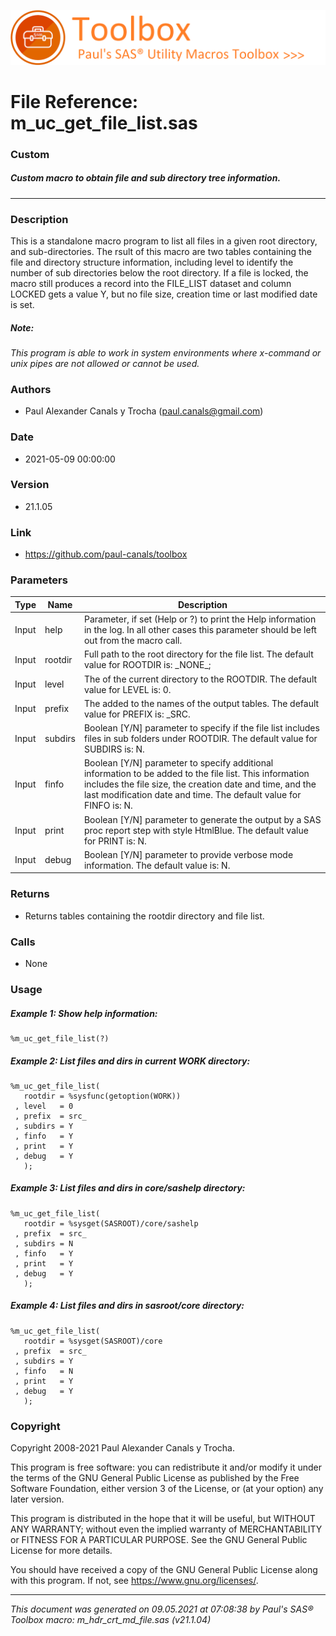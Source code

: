![../../misc/images/doc_banner.png](../../misc/images/doc_banner.png)
# 
# File Reference: m_uc_get_file_list.sas

### Custom

##### Custom macro to obtain file and sub directory tree information.

***

### Description
This is a standalone macro program to list all files in a given root directory, and sub-directories. The rsult of this macro are two tables containing the file and directory structure information, including level to identify the number of sub directories below the root directory. If a file is locked, the macro still produces a record into the FILE_LIST dataset and column LOCKED gets a value Y, but no file size, creation time or last modified date is set.

##### *Note:*
*This program is able to work in system environments where x-command or unix pipes are not allowed or cannot be used.*

### Authors
* Paul Alexander Canals y Trocha (paul.canals@gmail.com)

### Date
* 2021-05-09 00:00:00

### Version
* 21.1.05

### Link
* https://github.com/paul-canals/toolbox

### Parameters
| Type | Name | Description |
| ---- | ---- | ----------- |
| Input | help | Parameter, if set (Help or ?) to print the Help information in the log. In all other cases this parameter should be left out from the macro call. |
| Input | rootdir | Full path to the root directory for the file list. The default value for ROOTDIR is: \_NONE\_; |
| Input | level | The of the current directory to the ROOTDIR. The default value for LEVEL is: 0. |
| Input | prefix | The added to the names of the output tables. The default value for PREFIX is: _SRC. |
| Input | subdirs | Boolean [Y/N] parameter to specify if the file list includes files in sub folders under ROOTDIR. The default value for SUBDIRS is: N. |
| Input | finfo | Boolean [Y/N] parameter to specify additional information to be added to the file list. This information includes the file size, the creation date and time, and the last modification date and time. The default value for FINFO is: N. |
| Input | print | Boolean [Y/N] parameter to generate the output by a SAS proc report step with style HtmlBlue. The default value for PRINT is: N. |
| Input | debug | Boolean [Y/N] parameter to provide verbose mode information. The default value is: N. |

### Returns
* Returns tables containing the rootdir directory and file list.

### Calls
* None

### Usage

##### Example 1: Show help information:
```sas
%m_uc_get_file_list(?)
```

##### Example 2: List files and dirs in current WORK directory:
```sas
%m_uc_get_file_list(
   rootdir = %sysfunc(getoption(WORK))
 , level   = 0
 , prefix  = src_
 , subdirs = Y
 , finfo   = Y
 , print   = Y
 , debug   = Y
   );
```

##### Example 3: List files and dirs in core/sashelp directory:
```sas
%m_uc_get_file_list(
   rootdir = %sysget(SASROOT)/core/sashelp
 , prefix  = src_
 , subdirs = N
 , finfo   = Y
 , print   = Y
 , debug   = Y
   );
```

##### Example 4: List files and dirs in sasroot/core directory:
```sas
%m_uc_get_file_list(
   rootdir = %sysget(SASROOT)/core
 , prefix  = src_
 , subdirs = Y
 , finfo   = N
 , print   = Y
 , debug   = Y
   );
```

### Copyright
Copyright 2008-2021 Paul Alexander Canals y Trocha. 
 
This program is free software: you can redistribute it and/or modify 
it under the terms of the GNU General Public License as published by 
the Free Software Foundation, either version 3 of the License, or 
(at your option) any later version. 
 
This program is distributed in the hope that it will be useful, 
but WITHOUT ANY WARRANTY; without even the implied warranty of 
MERCHANTABILITY or FITNESS FOR A PARTICULAR PURPOSE. See the 
GNU General Public License for more details. 
 
You should have received a copy of the GNU General Public License 
along with this program. If not, see <https://www.gnu.org/licenses/>. 


***
*This document was generated on 09.05.2021 at 07:08:38  by Paul's SAS&reg; Toolbox macro: m_hdr_crt_md_file.sas (v21.1.04)*
